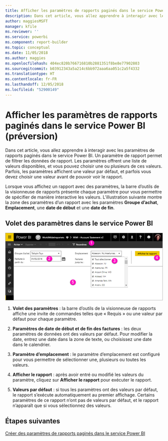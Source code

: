 ```yaml
---
title: Afficher les paramètres de rapports paginés dans le service Power BI (préversion)
description: Dans cet article, vous allez apprendre à interagir avec les paramètres de rapports paginés dans le service Power BI.
author: maggiesMSFT
manager: kfile
ms.reviewer: ''
ms.service: powerbi
ms.component: report-builder
ms.topic: conceptual
ms.date: 11/05/2018
ms.author: maggies
ms.openlocfilehash: 404ec820b766716810b2881351f8be8e77902803
ms.sourcegitcommit: b03912343a5a214c6bb972aaa6aa051c2a5f4332
ms.translationtype: HT
ms.contentlocale: fr-FR
ms.lasthandoff: 12/05/2018
ms.locfileid: "52900149"
---
```

# <a name="view-parameters-for-paginated-reports-in-the-power-bi-service-preview"></a>Afficher les paramètres de rapports paginés dans le service Power BI (préversion)

Dans cet article, vous allez apprendre à interagir avec les paramètres de rapports paginés dans le service Power BI.  Un paramètre de rapport permet de filtrer les données de rapport. Les paramètres offrent une liste de valeurs disponibles, et vous pouvez choisir une ou plusieurs de ces valeurs. Parfois, les paramètres affichent une valeur par défaut, et parfois vous devez choisir une valeur avant de pouvoir voir le rapport.  

Lorsque vous affichez un rapport avec des paramètres, la barre d’outils de la visionneuse de rapports présente chaque paramètre pour vous permettre de spécifier de manière interactive les valeurs. L’illustration suivante montre la zone des paramètres d’un rapport avec les paramètres **Groupe d’achat**, **Emplacement**, une **date de début** et une **date de fin**.  

## <a name="parameters-pane-in-the-power-bi-service"></a>Volet des paramètres dans le service Power BI

![Afficher un rapport paginé avec des paramètres](media/paginated-reports-view-parameters/power-bi-paginated-view-parameters.png)
  
1.  **Volet des paramètres** : la barre d’outils de la visionneuse de rapports affiche une invite de commandes telles que « Requis » ou une valeur par défaut pour chaque paramètre.    
  
2.  **Paramètres de date de début et de fin des factures** : les deux paramètres de données ont des valeurs par défaut. Pour modifier la date, entrez une date dans la zone de texte, ou choisissez une date dans le calendrier.  
  
3.  **Paramètre d’emplacement** : le paramètre d’emplacement est configuré pour vous permettre de sélectionner une, plusieurs ou toutes les valeurs. 
  
4.  **Afficher le rapport** : après avoir entré ou modifié les valeurs du paramètre, cliquez sur **Afficher le rapport** pour exécuter le rapport. 

5. **Valeurs par défaut** : si tous les paramètres ont des valeurs par défaut, le rapport s’exécute automatiquement au premier affichage. Certains paramètres de ce rapport n’ont pas de valeurs par défaut, et le rapport n’apparaît que si vous sélectionnez des valeurs.  

## <a name="next-steps"></a>Étapes suivantes

[Créer des paramètres de rapports paginés dans le service Power BI](paginated-reports-parameters.md)
